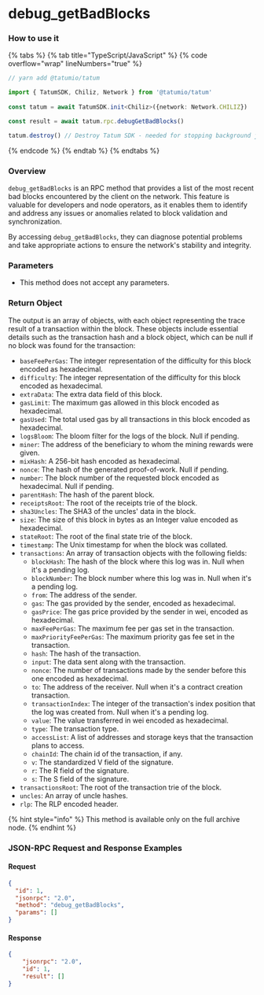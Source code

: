 # debug\_getBadBlocks

### How to use it

{% tabs %}
{% tab title="TypeScript/JavaScript" %}
{% code overflow="wrap" lineNumbers="true" %}
```typescript
// yarn add @tatumio/tatum

import { TatumSDK, Chiliz, Network } from '@tatumio/tatum'
  
const tatum = await TatumSDK.init<Chiliz>({network: Network.CHILIZ})

const result = await tatum.rpc.debugGetBadBlocks()

tatum.destroy() // Destroy Tatum SDK - needed for stopping background jobs
```
{% endcode %}
{% endtab %}
{% endtabs %}

### Overview

`debug_getBadBlocks` is an RPC method that provides a list of the most recent bad blocks encountered by the client on the network. This feature is valuable for developers and node operators, as it enables them to identify and address any issues or anomalies related to block validation and synchronization.

By accessing `debug_getBadBlocks`, they can diagnose potential problems and take appropriate actions to ensure the network's stability and integrity.

### Parameters

* This method does not accept any parameters.

### Return Object

The output is an array of objects, with each object representing the trace result of a transaction within the block. These objects include essential details such as the transaction hash and a block object, which can be null if no block was found for the transaction:

* `baseFeePerGas`: The integer representation of the difficulty for this block encoded as hexadecimal.
* `difficulty`: The integer representation of the difficulty for this block encoded as hexadecimal.
* `extraData`: The extra data field of this block.
* `gasLimit`: The maximum gas allowed in this block encoded as hexadecimal.
* `gasUsed`: The total used gas by all transactions in this block encoded as hexadecimal.
* `logsBloom`: The bloom filter for the logs of the block. Null if pending.
* `miner`: The address of the beneficiary to whom the mining rewards were given.
* `mixHash`: A 256-bit hash encoded as hexadecimal.
* `nonce`: The hash of the generated proof-of-work. Null if pending.
* `number`: The block number of the requested block encoded as hexadecimal. Null if pending.
* `parentHash`: The hash of the parent block.
* `receiptsRoot`: The root of the receipts trie of the block.
* `sha3Uncles`: The SHA3 of the uncles' data in the block.
* `size`: The size of this block in bytes as an Integer value encoded as hexadecimal.
* `stateRoot`: The root of the final state trie of the block.
* `timestamp`: The Unix timestamp for when the block was collated.
* `transactions`: An array of transaction objects with the following fields:
  * `blockHash`: The hash of the block where this log was in. Null when it's a pending log.
  * `blockNumber`: The block number where this log was in. Null when it's a pending log.
  * `from`: The address of the sender.
  * `gas`: The gas provided by the sender, encoded as hexadecimal.
  * `gasPrice`: The gas price provided by the sender in wei, encoded as hexadecimal.
  * `maxFeePerGas`: The maximum fee per gas set in the transaction.
  * `maxPriorityFeePerGas`: The maximum priority gas fee set in the transaction.
  * `hash`: The hash of the transaction.
  * `input`: The data sent along with the transaction.
  * `nonce`: The number of transactions made by the sender before this one encoded as hexadecimal.
  * `to`: The address of the receiver. Null when it's a contract creation transaction.
  * `transactionIndex`: The integer of the transaction's index position that the log was created from. Null when it's a pending log.
  * `value`: The value transferred in wei encoded as hexadecimal.
  * `type`: The transaction type.
  * `accessList`: A list of addresses and storage keys that the transaction plans to access.
  * `chainId`: The chain id of the transaction, if any.
  * `v`: The standardized V field of the signature.
  * `r`: The R field of the signature.
  * `s`: The S field of the signature.
* `transactionsRoot`: The root of the transaction trie of the block.
* `uncles`: An array of uncle hashes.
* `rlp`: The RLP encoded header.

{% hint style="info" %}
This method is available only on the full archive node.
{% endhint %}

### JSON-RPC Request and Response Examples

#### Request

```json
{
  "id": 1,
  "jsonrpc": "2.0",
  "method": "debug_getBadBlocks",
  "params": []
}
```

#### Response

```json
{
    "jsonrpc": "2.0",
    "id": 1,
    "result": []
}
```
